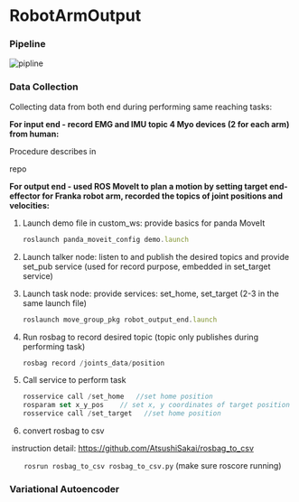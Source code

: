 # RobotArmOutput

### Pipeline

![pipline](/home/jameszhz/Desktop/FinalProj/myo_ws/src/move_group_pkg/pipline.png)

### Data Collection

Collecting data from both end during performing same reaching tasks: 

**For input end - record EMG and IMU topic 4 Myo devices (2 for each arm) from human:**

Procedure describes in 

[connect_myo]: https://github.com/jameszhz1647/connect_myo/tree/input_data

 repo

**For output end - used ROS MoveIt to plan a motion by setting target end-effector for Franka robot arm, recorded the topics of joint positions and velocities:**

1. Launch demo file in custom_ws: provide basics for panda MoveIt 

   ```jsx
   roslaunch panda_moveit_config demo.launch
   ```

2. Launch talker node: listen to and publish the desired topics and provide set_pub service (used for record purpose, embedded in set_target service)

3. Launch task node: provide services: set_home, set_target  (2-3 in the same launch file)

   ```jsx
   roslaunch move_group_pkg robot_output_end.launch 
   ```

4. Run rosbag to record desired topic (topic only publishes during performing task)

   ```jsx
   rosbag record /joints_data/position 
   ```

5. Call service to perform task

   ```jsx
   rosservice call /set_home   //set home position  
   rosparam set x_y_pos    // set x, y coordinates of target position
   rosservice call /set_target   //set home position   
   ```

6. convert rosbag to csv

​	instruction detail: https://github.com/AtsushiSakai/rosbag_to_csv

​	`	rosrun rosbag_to_csv rosbag_to_csv.py` (make sure roscore running)



### Variational Autoencoder



